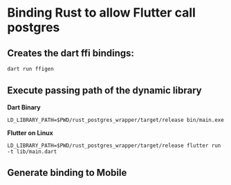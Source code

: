 # Binding Rust to allow Flutter call postgres


## Creates the dart ffi bindings:

```bash
dart run ffigen
```


## Execute passing path of the dynamic library

**Dart Binary**
```
LD_LIBRARY_PATH=$PWD/rust_postgres_wrapper/target/release bin/main.exe
```

**Flutter on Linux**
```
LD_LIBRARY_PATH=$PWD/rust_postgres_wrapper/target/release flutter run -t lib/main.dart
```


## Generate binding to Mobile

